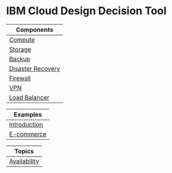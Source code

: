 # IBM Cloud Design Decision Tool

| Components |
| ---------- |
| [Compute](compute.md) |
| [Storage](storage.md) |
| [Backup](backup.md) |
| [Disaster Recovery](disaster_recovery.md) |
| [Firewall](firewall.md) |
| [VPN](vpn.md) |
| [Load Balancer](load_balancer.md) |

| Examples |
| ------- |
| [Introduction](introduction.md) |
| [E-commerce](ecommerce.md) |

| Topics |
| ------ |
| [Availability](availability.md) |
